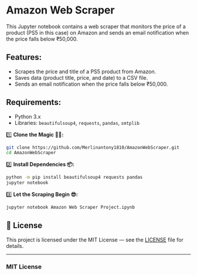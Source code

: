 # Amazon Web Scraper

This Jupyter notebook contains a web scraper that monitors the price of a product (PS5 in this case) on Amazon and sends an email notification when the price falls below ₹50,000.

## Features:
- Scrapes the price and title of a PS5 product from Amazon.
- Saves data (product title, price, and date) to a CSV file.
- Sends an email notification when the price falls below ₹50,000.

## Requirements:
- Python 3.x
- Libraries: `beautifulsoup4`, `requests`, `pandas`, `smtplib`


1️⃣ **Clone the Magic 🧙‍♀:**

```bash
git clone https://github.com/Merlinantony1810/AmazonWebScraper.git
cd AmazonWebScraper
```

2️⃣ **Install Dependencies 📦:**

```bash
python -m pip install beautifulsoup4 requests pandas
jupyter notebook
```

3️⃣ **Let the Scraping Begin 😎:**

```bash
jupyter notebook Amazon Web Scraper Project.ipynb
```

## 📝 License

This project is licensed under the MIT License — see the [LICENSE](LICENSE) file for details.

---

### MIT License






